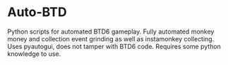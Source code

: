 # Auto-BTD
Python scripts for automated BTD6 gameplay.
Fully automated monkey money and collection event grinding as well as instamonkey collecting.
Uses pyautogui, does not tamper with BTD6 code.
Requires some python knowledge to use.
